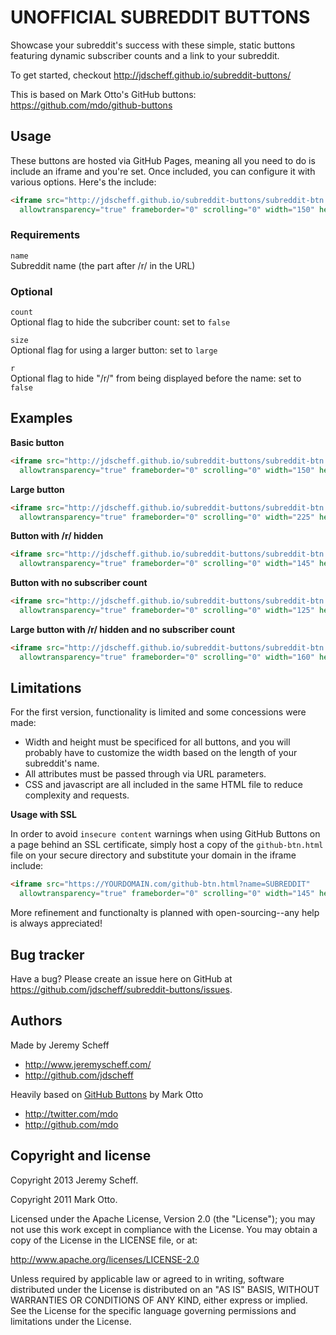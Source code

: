 UNOFFICIAL SUBREDDIT BUTTONS
============================

Showcase your subreddit's success with these simple, static buttons featuring dynamic subscriber counts and a link to your subreddit.

To get started, checkout http://jdscheff.github.io/subreddit-buttons/

This is based on Mark Otto's GitHub buttons: https://github.com/mdo/github-buttons



Usage
-----

These buttons are hosted via GitHub Pages, meaning all you need to do is include an iframe and you're set. Once included, you can configure it with various options. Here's the include:

``` html
<iframe src="http://jdscheff.github.io/subreddit-buttons/subreddit-btn.html?name=SUBREDDIT"
  allowtransparency="true" frameborder="0" scrolling="0" width="150" height="20"></iframe>
```

### Requirements

`name`<br>
Subreddit name (the part after /r/ in the URL)<br>

### Optional

`count`<br>
Optional flag to hide the subcriber count: set to `false`

`size`<br>
Optional flag for using a larger button: set to `large`

`r`<br>
Optional flag to hide "/r/" from being displayed before the name: set to `false`



Examples
--------

**Basic button**

``` html
<iframe src="http://jdscheff.github.io/subreddit-buttons/subreddit-btn.html?name=BasketballGM"
  allowtransparency="true" frameborder="0" scrolling="0" width="150" height="20"></iframe>
```

**Large button**

``` html
<iframe src="http://jdscheff.github.io/subreddit-buttons/subreddit-btn.html?name=BasketballGM&size=large"
  allowtransparency="true" frameborder="0" scrolling="0" width="225" height="30"></iframe>
```

**Button with /r/ hidden**

``` html
<iframe src="http://jdscheff.github.io/subreddit-buttons/subreddit-btn.html?name=BasketballGM&r=false"
  allowtransparency="true" frameborder="0" scrolling="0" width="145" height="20"></iframe>
```

**Button with no subscriber count**

``` html
<iframe src="http://jdscheff.github.io/subreddit-buttons/subreddit-btn.html?name=BasketballGM"
  allowtransparency="true" frameborder="0" scrolling="0" width="125" height="20"></iframe>
```

**Large button with /r/ hidden and no subscriber count**

``` html
<iframe src="http://jdscheff.github.io/subreddit-buttons/subreddit-btn.html?name=BasketballGM&size=large&count=false&r=false"
  allowtransparency="true" frameborder="0" scrolling="0" width="160" height="30"></iframe>
```

Limitations
-----------

For the first version, functionality is limited and some concessions were made:

- Width and height must be specificed for all buttons, and you will probably have to customize the width based on the length of your subreddit's name.
- All attributes must be passed through via URL parameters.
- CSS and javascript are all included in the same HTML file to reduce complexity and requests.

**Usage with SSL**

In order to avoid `insecure content` warnings when using GitHub Buttons on a page behind an SSL certificate, simply host a copy of the `github-btn.html` file on your secure directory and substitute your domain in the iframe include: 

``` html
<iframe src="https://YOURDOMAIN.com/github-btn.html?name=SUBREDDIT"
  allowtransparency="true" frameborder="0" scrolling="0" width="145" height="20"></iframe>
```

More refinement and functionalty is planned with open-sourcing--any help is always appreciated!



Bug tracker
-----------

Have a bug? Please create an issue here on GitHub at https://github.com/jdscheff/subreddit-buttons/issues.



Authors
-------

Made by Jeremy Scheff

+ http://www.jeremyscheff.com/
+ http://github.com/jdscheff

Heavily based on [GitHub Buttons](https://github.com/mdo/github-buttons) by Mark Otto

+ http://twitter.com/mdo
+ http://github.com/mdo



Copyright and license
---------------------

Copyright 2013 Jeremy Scheff.

Copyright 2011 Mark Otto.

Licensed under the Apache License, Version 2.0 (the "License");
you may not use this work except in compliance with the License.
You may obtain a copy of the License in the LICENSE file, or at:

   http://www.apache.org/licenses/LICENSE-2.0

Unless required by applicable law or agreed to in writing, software
distributed under the License is distributed on an "AS IS" BASIS,
WITHOUT WARRANTIES OR CONDITIONS OF ANY KIND, either express or implied.
See the License for the specific language governing permissions and
limitations under the License.
